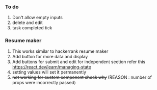 ### To do 
1. Don't allow empty inputs
2. delete and edit 
3. task completed tick


### Resume maker

1. This works similar to hackerrank resume maker
2. Add button for more data and display  
3. Add buttons for submit and edit for independent section refer this https://react.dev/learn/managing-state
4. setting values will set it permanently 
5. ~~not working for custom component check why~~ (REASON : number of props were incorrectly passed)


